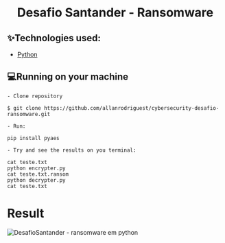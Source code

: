 <h1 align="center">
				Desafio Santander - Ransomware
</h1>

## :sparkles:Technologies used:

- [Python](https://www.python.org/)

## :computer:Running on your machine

```
- Clone repository

$ git clone https://github.com/allanrodriguest/cybersecurity-desafio-ransomware.git

```

```
- Run:

pip install pyaes
```

```
- Try and see the results on you terminal:

cat teste.txt
python encrypter.py
cat teste.txt.ransom
python decrypter.py
cat teste.txt

```

# Result

![DesafioSantander - ransomware em python](https://github.com/user-attachments/assets/b7ebd63d-7deb-4e03-9401-7536304c02aa)

